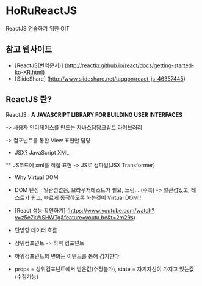 # HoRuReactJS
ReactJS 연습하기 위한 GIT

## 참고 웹사이트

* [ReactJS(번역문서)] (http://reactkr.github.io/react/docs/getting-started-ko-KR.html)
* [SlideShare] (http://www.slideshare.net/taggon/react-js-46357445)

## ReactJS 란?
ReactJS : **A JAVASCRIPT LIBRARY FOR BUILDING USER INTERFACES**

-> 사용자 인터페이스를 만드는 자바스담당크립트 라이브러리

-> 컴포넌트를 통한 View 표현만 담당

* JSX? JavaScript XML

** JS코드에 xml를 직접 표현 -> JS로 컴파일(JSX Transformer)

* Why Virtual DOM

* DOM 단점 : 일관성없음, 브라우저테스트가 필요, 느림....(주륵) -> 일관성있고, 테스트가 쉽고, 빠르게 동작하도록 하는것이 Virtual DOM!!

* [React 성능 확인하기] (https://www.youtube.com/watch?v=z5e7kWSHWTg&feature=youtu.be&t=2m29s)

* 단방향 데이터 흐름

* 상위컴포넌트 -> 하위 컴포넌트

* 하위컴포넌트의 변화는 이벤트를 통해 감지한다

* props = 상위컴포넌트에서 받은값(수정불가), state = 자기자신이 가지고 있는값(수정가능)